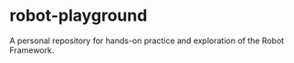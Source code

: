 # robot-playground
A personal repository for hands-on practice and exploration of the Robot Framework.
